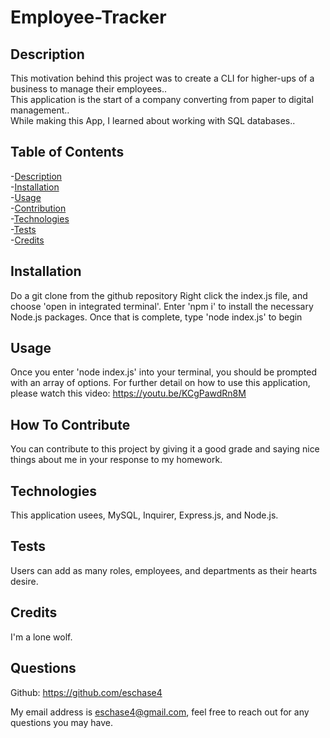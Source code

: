 # Employee-Tracker
    
        

<a name="description"></a>
## Description  
    
This motivation behind this project was to create a CLI for higher-ups of a business to manage their employees..<br>
This application is the start of a company converting from paper to digital management..<br>
While making this App, I learned about working with SQL databases..<br>
    
    
## Table of Contents
-[Description](#description)<br> 
-[Installation](#installation)<br>
-[Usage](#usage)<br>
-[Contribution](#contribution)<br>
-[Technologies](#technologies)<br>
-[Tests](#tests)<br>
-[Credits](#credits)<br>

<a name="installation"></a>
## Installation

Do a git clone from the github repository
Right click the index.js file, and choose 'open in integrated terminal'.
Enter 'npm i' to install the necessary Node.js packages.
Once that is complete, type 'node index.js' to begin


<a name="usage"></a>
## Usage

Once you enter 'node index.js' into your terminal, you should be prompted with an array of options. For further detail on how to use this application, please watch this video: https://youtu.be/KCgPawdRn8M

<a name="contribution"></a>
## How To Contribute

You can contribute to this project by giving it a good grade and saying nice things about me in your response to my homework.

<a name="technologies"></a>
## Technologies

This application usees, MySQL, Inquirer, Express.js, and Node.js.

<a name="tests"></a>
## Tests

Users can add as many roles, employees, and departments as their hearts desire.

<a name="credits"></a>
## Credits 

I'm a lone wolf.

## Questions

Github: https://github.com/eschase4

My email address is eschase4@gmail.com, feel free to reach out for any questions you may have.